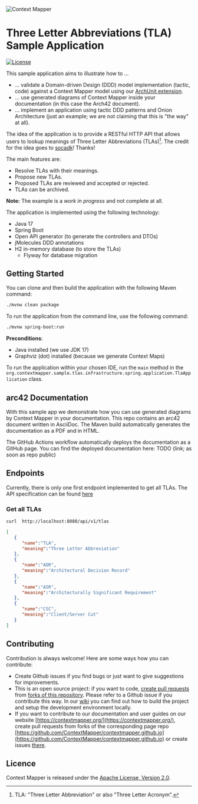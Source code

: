 ![Context Mapper](https://raw.githubusercontent.com/wiki/ContextMapper/context-mapper-dsl/logo/cm-logo-github-small.png)
# Three Letter Abbreviations (TLA) Sample Application
[![License](https://img.shields.io/badge/License-Apache%202.0-blue.svg)](https://opensource.org/licenses/Apache-2.0)

This sample application aims to illustrate how to ...

 * ... validate a Domain-driven Design (DDD) model implementation (tactic, code) against a Context Mapper model using 
   our [ArchUnit extension](https://github.com/ContextMapper/context-mapper-archunit-extension).
 * ... use generated diagrams of Context Mapper inside your documentation (in this case the Arch42 document).
 * ... implement an application using tactic DDD patterns and Onion Architecture (just an example; we are not 
   claiming that this is "the way" at all).

The idea of the application is to provide a RESTful HTTP API that allows users to lookup meanings of Three Letter
Abbreviations (TLAs)[^1]. The credit for the idea goes to [socadk](https://github.com/socadk)! Thanks!

[^1]: TLA: "Three Letter Abbreviation" or also "Three Letter Acronym".

The main features are:

 * Resolve TLAs with their meanings.
 * Propose new TLAs.
 * Proposed TLAs are reviewed and accepted or rejected.
 * TLAs can be archived.

**Note:** The example is a _work in progress_ and not complete at all.

The application is implemented using the following technology:

 * Java 17
 * Spring Boot
 * Open API generator (to generate the controllers and DTOs)
 * jMolecules DDD annotations
 * H2 in-memory database (to store the TLAs)
   * Flyway for database migration

## Getting Started
You can clone and then build the application with the following Maven command:

```bash
./mvnw clean package
```

To run the application from the command line, use the following command:

```bash
./mvnw spring-boot:run
```

**Preconditions**:
 * Java installed (we use JDK 17)
 * Graphviz (dot) installed (because we generate Context Maps)

To run the application within your chosen IDE, run the `main` method in the 
`org.contextmapper.sample.tlas.infrastructure.spring.application.TlaApplication` class.

## arc42 Documentation
With this sample app we demonstrate how you can use generated diagrams by Context Mapper in your documentation. This
repo contains an arc42 document written in AsciiDoc. The Maven build automatically generates the documentation as a PDF
and in HTML.

The GitHub Actions workflow automatically deploys the documentation as a GitHub page. You can find the deployed 
documentation here: TODO (link; as soon as repo public)

## Endpoints
Currently, there is only one first endpoint implemented to get all TLAs. The API specification can be found
[here](./blob/master/src/main/resources/api.yml)

### Get all TLAs
```bash
curl  http://localhost:8080/api/v1/tlas
```

```json
[
   {
      "name":"TLA",
      "meaning":"Three Letter Abbreviation"
   },
   {
      "name":"ADR",
      "meaning":"Architectural Decision Record"
   },
   {
      "name":"ASR",
      "meaning":"Architecturally Significant Requirement"
   },
   {
      "name":"CSC",
      "meaning":"Client/Server Cut"
   }
]
```

## Contributing
Contribution is always welcome! Here are some ways how you can contribute:
* Create Github issues if you find bugs or just want to give suggestions for improvements.
* This is an open source project: if you want to code, [create pull requests](https://help.github.com/articles/creating-a-pull-request/) from [forks of this repository](https://help.github.com/articles/fork-a-repo/). Please refer to a Github issue if you contribute this way. In our [wiki](https://github.com/ContextMapper/context-mapper-dsl/wiki/IDE-Setup) you can find out how to build the project and setup the development environment locally.
* If you want to contribute to our documentation and user guides on our website [https://contextmapper.org/](https://contextmapper.org/), create pull requests from forks of the corresponding page repo [https://github.com/ContextMapper/contextmapper.github.io](https://github.com/ContextMapper/contextmapper.github.io) or create issues [there](https://github.com/ContextMapper/contextmapper.github.io/issues).

## Licence
Context Mapper is released under the [Apache License, Version 2.0](http://www.apache.org/licenses/LICENSE-2.0).
